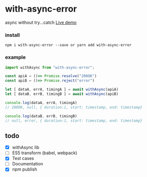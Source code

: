 # with-async-error
async without try...catch [Live demo](https://runkit.com/nishchit14/5dbbe1ba3885ba00148b71d1)

### install
```
npm i with-async-error --save or yarn add with-async-error
```

### example
```javascript
import withAsync from "with-async-error";

const apiA = ()=> Promise.resolve("200OK")
const apiB = ()=> Promise.reject("error")

let [ dataA, errA, timingA ] = await withAsync(apiA)
let [ dataB, errB, timingB ] = await withAsync(apiB)

console.log(dataA, errA, timingA)
// 200OK, null, { duration:1, start: timestamp, end: timestamp}

console.log(dataB, errB, timingB)
// null, error, { duration:1, start: timestamp, end: timestamp}
```

## todo

- [x] withAsync lib 
- [ ] ES5 transform (babel, webpack)
- [x] Test cases
- [ ] Documentation
- [x] npm publish
